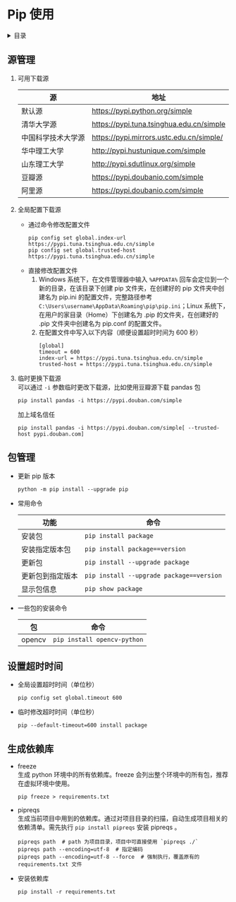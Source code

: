 # Pip 使用

<!-- markdown="1" is required for GitHub Pages to render the TOC properly. -->
<details markdown="1">
<summary>目录</summary>

- [源管理](#源管理)
- [包管理](#包管理)
- [设置超时时间](#设置超时时间)
- [生成依赖库](#生成依赖库)

</details>

## 源管理

1. 可用下载源

   | 源                 | 地址                                     |
   | ------------------ | ---------------------------------------- |
   | 默认源             | https://pypi.python.org/simple           |
   | 清华大学源         | https://pypi.tuna.tsinghua.edu.cn/simple |
   | 中国科学技术大学源 | https://pypi.mirrors.ustc.edu.cn/simple/ |
   | 华中理工大学       | http://pypi.hustunique.com/simple        |
   | 山东理工大学       | http://pypi.sdutlinux.org/simple         |
   | 豆瓣源             | https://pypi.doubanio.com/simple         |
   | 阿里源             | https://pypi.doubanio.com/simple         |

2. 全局配置下载源
   - 通过命令修改配置文件
     ```shell
     pip config set global.index-url https://pypi.tuna.tsinghua.edu.cn/simple
     pip config set global.trusted-host https://pypi.tuna.tsinghua.edu.cn/simple
     ```
   - 直接修改配置文件
     1. Windows 系统下，在文件管理器中输入 `%APPDATA%` 回车会定位到一个新的目录，在该目录下创建 pip 文件夹，在创建好的 pip 文件夹中创建名为 pip.ini 的配置文件，完整路径参考 `C:\Users\username\AppData\Roaming\pip\pip.ini`；Linux 系统下，在用户的家目录（Home）下创建名为 .pip 的文件夹，在创建好的 .pip 文件夹中创建名为 pip.conf 的配置文件。
     2. 在配置文件中写入以下内容（顺便设置超时时间为 600 秒）
        ```
        [global]
        timeout = 600
        index-url = https://pypi.tuna.tsinghua.edu.cn/simple
        trusted-host = https://pypi.tuna.tsinghua.edu.cn/simple
        ```
3. 临时更换下载源  
   可以通过 `-i` 参数临时更改下载源，比如使用豆瓣源下载 pandas 包
   ```shell
   pip install pandas -i https://pypi.douban.com/simple
   ```
   加上域名信任
   ```shell
   pip install pandas -i https://pypi.douban.com/simple[ --trusted-host pypi.douban.com]
   ```

## 包管理

- 更新 pip 版本
  ```shell
  python -m pip install --upgrade pip
  ```
- 常用命令

  | 功能             | 命令                                     |
  | ---------------- | ---------------------------------------- |
  | 安装包           | `pip install package`                    |
  | 安装指定版本包   | `pip install package==version`           |
  | 更新包           | `pip install --upgrade package`          |
  | 更新包到指定版本 | `pip install --upgrade package==version` |
  | 显示包信息       | `pip show package`                       |

- 一些包的安装命令

  | 包     | 命令                        |
  | ------ | --------------------------- |
  | opencv | `pip install opencv-python` |

## 设置超时时间

- 全局设置超时时间（单位秒）

  ```shell
  pip config set global.timeout 600
  ```

- 临时修改超时时间（单位秒）

  ```shell
  pip --default-timeout=600 install package
  ```

## 生成依赖库

- freeze  
  生成 python 环境中的所有依赖库。freeze 会列出整个环境中的所有包，推荐在虚拟环境中使用。
  ```shell
  pip freeze > requirements.txt
  ```
- pipreqs  
  生成当前项目中用到的依赖库。通过对项目目录的扫描，自动生成项目相关的依赖清单。需先执行 `pip install pipreqs` 安装 pipreqs 。
  ```shell
  pipreqs path  # path 为项目目录，项目中可直接使用 `pipreqs ./`
  pipreqs path --encoding=utf-8  # 指定编码
  pipreqs path --encoding=utf-8 --force  # 强制执行，覆盖原有的 requirements.txt 文件
  ```
- 安装依赖库
  ```shell
  pip install -r requirements.txt
  ```
